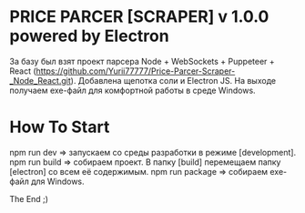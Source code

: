 # PRICE PARCER [SCRAPER] v 1.0.0 powered by Electron

За базу был взят проект парсера Node + WebSockets + Puppeteer + React (https://github.com/Yurii77777/Price-Parcer-Scraper-_Node_React.git).
Добавлена щепотка соли и Electron JS.
На выходе получаем exe-файл для комфортной работы в среде Windows.

# How To Start

npm run dev => запускаем со среды разработки в режиме [development].
npm run build => собираем проект.
В папку [build] перемещаем папку [electron] со всем её содержимым.
npm run package => собираем exe-файл для Windows.

The End ;)
